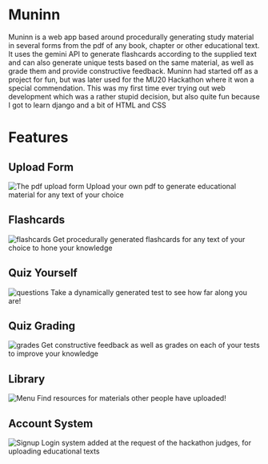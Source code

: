 # Muninn
 Muninn is a web app based around procedurally generating study material in several forms from the pdf of any book, chapter or other educational text. It uses the gemini API to generate flashcards according to the supplied text and can also generate unique tests based on the same material, as well as grade them and provide constructive feedback. Muninn had started off as a project for fun, but was later used for the MU20 Hackathon where it won a special commendation. This was my first time ever trying out web development which was a rather stupid decision, but also quite fun because I got to learn django and a bit of HTML and CSS
 # Features
 ## Upload Form
 ![The pdf upload form](https://cloud-4v59yx3gw-hack-club-bot.vercel.app/2pdfpage.png)
 Upload your own pdf to generate educational material for any text of your choice
 ## Flashcards
 ![flashcards](https://cloud-bwms3p1xo-hack-club-bot.vercel.app/0image.png)
 Get procedurally generated flashcards for any text of your choice to hone your knowledge
 ## Quiz Yourself
 ![questions](https://cloud-4v59yx3gw-hack-club-bot.vercel.app/3test.png)
 Take a dynamically generated test to see how far along you are!
 ## Quiz Grading
 ![grades](https://cloud-4v59yx3gw-hack-club-bot.vercel.app/0grading.png) 
 Get constructive feedback as well as grades on each of your tests to improve your knowledge
 ## Library
 ![Menu](https://cloud-4v59yx3gw-hack-club-bot.vercel.app/1menu.png)
 Find resources for materials other people have uploaded!
 ## Account System
 ![Signup](https://cloud-e51w267md-hack-club-bot.vercel.app/0signup.png)
 Login system added at the request of the hackathon judges, for uploading educational texts
